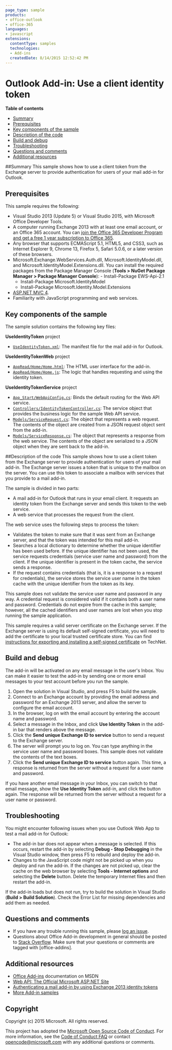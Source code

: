 ```yaml
---
page_type: sample
products:
- office-outlook
- office-365
languages:
- javascript
extensions:
  contentType: samples
  technologies:
  - Add-ins
  createdDate: 8/14/2015 12:52:42 PM
---
```

# Outlook Add-in: Use a client identity token

**Table of contents**

* [Summary](#summary)
* [Prerequisites](#prerequisites)
* [Key components of the sample](#components)
* [Description of the code](#codedescription)
* [Build and debug](#build)
* [Troubleshooting](#troubleshooting)
* [Questions and comments](#questions)
* [Additional resources](#additional-resources)

<a name="summary"></a>
##Summary
This sample shows how to use a client token from the Exchange server to provide authentication for users of your mail add-in for Outlook. 

<a name="prerequisites"></a>
## Prerequisites ##

This sample requires the following:  

  - Visual Studio 2013 (Update 5) or Visual Studio 2015, with Microsoft Office Developer Tools. 
  - A computer running Exchange 2013 with at least one email account, or an Office 365 account. You can [join the Office 365 Developer Program and get a free 1 year subscription to Office 365](https://aka.ms/devprogramsignup).
  - Any browser that supports ECMAScript 5.1, HTML5, and CSS3, such as Internet Explorer 9, Chrome 13, Firefox 5, Safari 5.0.6, or a later version of these browsers.
  - Microsoft.Exchange.WebServices.Auth.dll, Microsoft.IdentityModel.dll, and Microsoft.IdentityModel.Extensions.dll. You can install the required packages from the Package Manager Console (**Tools > NuGet Package Manager > Package Manager Console**): 	- Install-Package EWS-Api-2.1 
	- Install-Package Microsoft.IdentityModel  
	- Install-Package Microsoft.Identity.Model.Extensions  
  - [ASP.NET MVC 4](http://www.asp.net/mvc/mvc4).
  - Familiarity with JavaScript programming and web services.

<a name="components"></a>
## Key components of the sample
The sample solution contains the following key files:

**UseIdentityToken** project

- [```UseIdentityToken.xml```](https://github.com/OfficeDev/Outlook-Add-in-JavaScript-UseIdentityToken/blob/master/UseIdentityToken/UseIdentityTokenManifest/UseIdentityToken.xml): The manifest file for the mail add-in for Outlook.

**UseIdentityTokenWeb** project

- [```AppRead/Home/Home.html```](https://github.com/OfficeDev/Outlook-Add-in-JavaScript-UseIdentityToken/blob/master/UseIdentityTokenWeb/AppRead/Home/Home.html): The HTML user interface for the add-in.
- [```AppRead/Home/Home.js```](https://github.com/OfficeDev/Outlook-Add-in-JavaScript-UseIdentityToken/blob/master/UseIdentityTokenWeb/AppRead/Home/Home.js): The logic that handles requesting and using the identity token.

**UseIdentityTokenService** project

- [```App_Start/WebApiConfig.cs```](https://github.com/OfficeDev/Outlook-Add-in-JavaScript-UseIdentityToken/blob/master/UseIdentityTokenService/App_Start/WebApiConfig.cs): Binds the default routing for the Web API service.
- [```Controllers/IdentityTokenController.cs```](https://github.com/OfficeDev/Outlook-Add-in-JavaScript-UseIdentityToken/blob/master/UseIdentityTokenService/Controllers/IdentityTokenController.cs): The service object that provides the business logic for the sample Web API service.
- [```Models/ServiceRequest.cs```](https://github.com/OfficeDev/Outlook-Add-in-JavaScript-UseIdentityToken/blob/master/UseIdentityTokenService/Models/ServiceRequest.cs): The object that represents a web request. The contents of the object are created from a JSON request object sent from the add-in.
- [```Models/ServiceResponse.cs```](https://github.com/OfficeDev/Outlook-Add-in-JavaScript-UseIdentityToken/blob/master/UseIdentityTokenService/Models/ServiceResponse.cs): The object that represents a response from the web service. The contents of the object are serialized to a JSON object when they are sent back to the add-in.

<a name="codedescription"></a>
##Description of the code
This sample shows how to use a client token from the Exchange server to provide authentication for users of your mail add-in. The Exchange server issues a token that is unique to the mailbox 
	on the server. You can use this token to associate a mailbox with services that you provide to a mail add-in.

The sample is divided in two parts:  
- A mail add-in for Outlook that runs in your email client. It requests an identity token from the Exchange server and sends this token to the web service.
- A web service that processes the request from the client.

The web service uses the following steps to process the token:

- Validates the token to make sure that it was sent from an Exchange server, and that the token was intended for this mail add-in.
- Searches a local dictionary to determine whether the unique identifier has been used before. If the unique identifier has not been used, the service requests credentials (service user name and password) from the client. If the unique identifier is present in the token cache, the service sends a response.
- If the request contains credentials (that is, it is a response to a request for credentials), the service stores the service user name in the token cache with the unique identifier from the token as its key.

This sample does not validate the service user name and password in any way. A credential request is considered valid if it contains both a user name and password. Credentials do not expire from the cache in this sample; however, all the cached identifiers and user names are lost when you stop running the sample application.

This sample requires a valid server certificate on the Exchange server. If the Exchange server is using its default self-signed certificate, you will need to add the certificate to your local trusted certificate store. You can find [instructions for exporting and installing a self-signed certificate](http://social.technet.microsoft.com/wiki/contents/articles/13898.how-to-export-a-self-signed-server-certificate-and-import-it-on-a-another-server-in-windows-server-2008-r2.aspx) on TechNet.


<a name="build"></a>
## Build and debug ##
The add-in will be activated on any email message in the user's Inbox. You can make it easier to test the add-in by sending one or more email messages to your test account before you run the sample.

1. Open the solution in Visual Studio, and press F5 to build the sample. 
2. Connect to an Exchange account by providing the email address and password for an Exchange 2013 server, and allow the server to configure the email account.  
3. In the browser, log on with the email account by entering the account name and password.  
4. Select a message in the Inbox, and click **Use Identity Token** in the add-in bar that renders above the message.  
5. Click the **Send unique Exchange ID to service** button to send a request to the Exchange server.  
6. The server will prompt you to log on. You can type anything in the service user name and password boxes. This sample does not validate the contents of the text boxes.  
7. Click the **Send unique Exchange ID to service** button again. This time, a response is returned from the server without a request for a user name and password.  

If you have another email message in your Inbox, you can switch to that email message, show the **Use Identity Token** add-in, and click the button again. The response will be returned from the server without a request for a user name or password.


<a name="troubleshooting"></a>
## Troubleshooting
You might encounter following issues when you use Outlook Web App to test a mail add-in for Outlook:

- The add-in bar does not appear when a message is selected. If this occurs, restart the add-in by selecting **Debug - Stop Debugging** in the Visual Studio window, then press F5 to rebuild and deploy the add-in.  
- Changes to the JavaScript code might not be picked up when you deploy and run the add-in. If the changes are not picked up, clear the cache on the web browser by selecting **Tools - Internet options** and selecting the **Delete** button. Delete the temporary Internet files and then restart the add-in.

If the add-in loads but does not run, try to build the solution in Visual Studio (**Build > Build Solution**). Check the Error List for missing dependencies and add them as needed.

<a name="questions"></a>
## Questions and comments

- If you have any trouble running this sample, please [log an issue](https://github.com/OfficeDev/Outlook-Add-in-JavaScript-UseIdentityToken/issues).
- Questions about Office Add-in development in general should be posted to [Stack Overflow](http://stackoverflow.com/questions/tagged/office-addins). Make sure that your questions or comments are tagged with [office-addins].

<a name="additional-resources"></a>
## Additional resources
- [Office Add-ins](https://msdn.microsoft.com/library/office/jj220060.aspx) documentation on MSDN
- [Web API: The Official Microsoft ASP.NET Site](http://www.asp.net/web-api)  
- [Authenticating a mail add-in by using Exchange 2013 identity tokens](http://msdn.microsoft.com/library/c0520a1e-d9ba-495a-a99f-6816d7d2a23e)  
- [More Add-in samples](https://github.com/OfficeDev?utf8=%E2%9C%93&query=-Add-in)

## Copyright
Copyright (c) 2015 Microsoft. All rights reserved.


This project has adopted the [Microsoft Open Source Code of Conduct](https://opensource.microsoft.com/codeofconduct/). For more information, see the [Code of Conduct FAQ](https://opensource.microsoft.com/codeofconduct/faq/) or contact [opencode@microsoft.com](mailto:opencode@microsoft.com) with any additional questions or comments.
